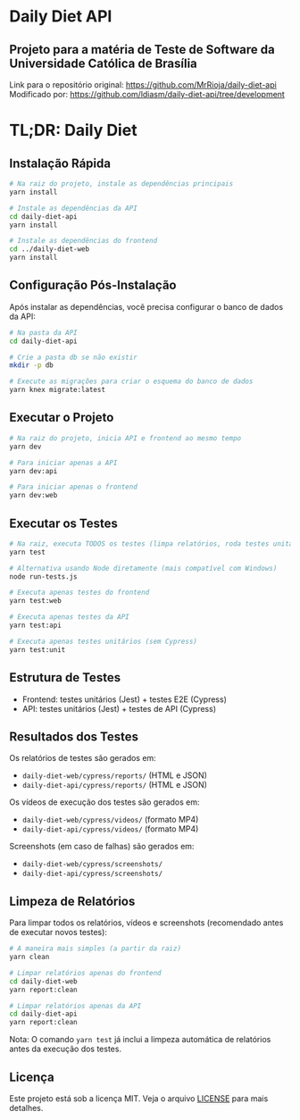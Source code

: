 # Daily Diet API

## Projeto para a matéria de Teste de Software da Universidade Católica de Brasília

Link para o repositório original: https://github.com/MrRioja/daily-diet-api
Modificado por: https://github.com/ldiasm/daily-diet-api/tree/development

# TL;DR: Daily Diet

## Instalação Rápida

```bash
# Na raiz do projeto, instale as dependências principais
yarn install

# Instale as dependências da API
cd daily-diet-api
yarn install

# Instale as dependências do frontend
cd ../daily-diet-web
yarn install
```

## Configuração Pós-Instalação

Após instalar as dependências, você precisa configurar o banco de dados da API:

```bash
# Na pasta da API
cd daily-diet-api

# Crie a pasta db se não existir
mkdir -p db

# Execute as migrações para criar o esquema do banco de dados
yarn knex migrate:latest
```

## Executar o Projeto

```bash
# Na raiz do projeto, inicia API e frontend ao mesmo tempo
yarn dev

# Para iniciar apenas a API
yarn dev:api

# Para iniciar apenas o frontend
yarn dev:web
```

## Executar os Testes

```bash
# Na raiz, executa TODOS os testes (limpa relatórios, roda testes unitários e E2E)
yarn test

# Alternativa usando Node diretamente (mais compatível com Windows)
node run-tests.js

# Executa apenas testes do frontend
yarn test:web

# Executa apenas testes da API
yarn test:api

# Executa apenas testes unitários (sem Cypress)
yarn test:unit
```

## Estrutura de Testes

- Frontend: testes unitários (Jest) + testes E2E (Cypress)
- API: testes unitários (Jest) + testes de API (Cypress)

## Resultados dos Testes

Os relatórios de testes são gerados em:
- `daily-diet-web/cypress/reports/` (HTML e JSON)
- `daily-diet-api/cypress/reports/` (HTML e JSON)

Os vídeos de execução dos testes são gerados em:
- `daily-diet-web/cypress/videos/` (formato MP4)
- `daily-diet-api/cypress/videos/` (formato MP4)

Screenshots (em caso de falhas) são gerados em:
- `daily-diet-web/cypress/screenshots/`
- `daily-diet-api/cypress/screenshots/`

## Limpeza de Relatórios

Para limpar todos os relatórios, vídeos e screenshots (recomendado antes de executar novos testes):

```bash
# A maneira mais simples (a partir da raiz)
yarn clean

# Limpar relatórios apenas do frontend
cd daily-diet-web
yarn report:clean

# Limpar relatórios apenas da API
cd daily-diet-api
yarn report:clean
```

Nota: O comando `yarn test` já inclui a limpeza automática de relatórios antes da execução dos testes.


## Licença

Este projeto está sob a licença MIT. Veja o arquivo [LICENSE](LICENSE) para mais detalhes.
